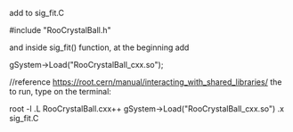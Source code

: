 add to sig_fit.C

#include "RooCrystalBall.h"

and inside sig_fit() function, at the beginning add 

gSystem->Load("RooCrystalBall_cxx.so");

//reference https://root.cern/manual/interacting_with_shared_libraries/
the to run, type on the terminal:

root -l
.L RooCrystalBall.cxx++
gSystem->Load("RooCrystalBall_cxx.so")
.x sig_fit.C
